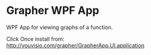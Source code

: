 Grapher WPF App
============

WPF App for viewing graphs of a function.

Click Once install from: http://youvisio.com/grapher/GrapherApp.UI.application
